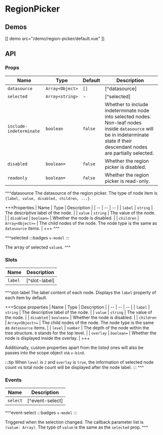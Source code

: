 # RegionPicker

## Demos

[[ demo src="/demo/region-picker/default.vue" ]]

## API

### Props

| Name | Type | Default | Description |
| -- | -- | -- | -- |
| `datasource` | `Array<Object>` | `[]` | [^datasource] |
| `selected` | `Array<string>` | - | [^selected] |
| `include-indeterminate` | `boolean` | `false` | Whether to include indeterminate node into selected nodes. Non-leaf nodes inside `datasource` will be in indeterminate state if their descendant nodes are partially selected. |
| `disabled` | `boolean=` | `false` | Whether the region picker is disabled. |
| `readonly` | `boolean=` | `false` | Whether the region picker is read-only. |

^^^datasource
The datasource of the region picker. The type of node item is `{label, value, disabled, children, ...}`.

+++Properties
| Name | Type | Description |
| -- | -- | -- |
| `label` | `string` | The descriptive label of the node. |
| `value` | `string` | The value of the node. |
| `disabled` | `boolean=` | Whether the node is disabled. |
| `children` | `Array<Object>=` | The child nodes of the node. The node type is the same as `datasource` items. |
+++
^^^

^^^selected
:::badges
`v-model`
:::

The array of selected `value`s.
^^^

### Slots

| Name | Description |
| -- | -- |
| `label` | [^slot-label] |

^^^slot-label
The label content of each node. Displays the `label` property of each item by default.

+++Scope properties
| Name | Type | Description |
| -- | -- | -- |
| `label` | `string` | The descriptive label of the node. |
| `value` | `string` | The value of the node. |
| `disabled` | `boolean=` | Whether the node is disabled. |
| `children` | `Array<Object>=` | The child nodes of the node. The node type is the same as `datasource` items. |
| `level` | `number` | The depth of the node within the tree structure. `0` stands for the top level. |
| `overlay` | `boolean=` | Whether the node is displayed inside the overlay. |
+++

Additionally, custom properties apart from the listed ones will also be passes into the scope object via `v-bind`.

:::tip
When `level` is `2` and `overlay` is `true`, the information of selected node count vs total node count will be displayed after the node label.
:::
^^^

### Events

| Name | Description |
| -- | -- |
| `select` | [^event-select] |

^^^event-select
:::badges
`v-model`
:::

Triggered when the selection changed. The callback parameter list is `(value: Array)`. The type of `value` is the same as the `selected` prop.
^^^
